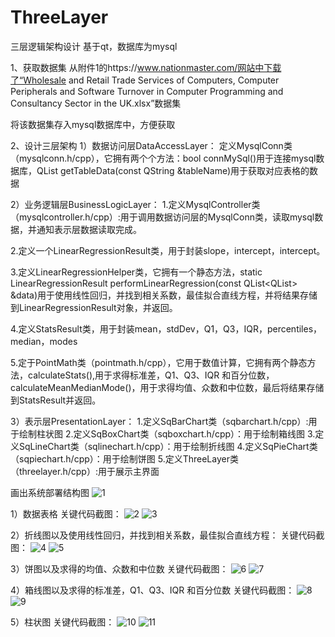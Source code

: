 # ThreeLayer
三层逻辑架构设计 基于qt，数据库为mysql

1、获取数据集
从附件1的https://www.nationmaster.com/网站中下载了“Wholesale and Retail Trade Services of Computers, Computer Peripherals and Software Turnover in Computer Programming and Consultancy Sector in the UK.xlsx”数据集
 
将该数据集存入mysql数据库中，方便获取

2、设计三层架构
1）数据访问层DataAccessLayer：
定义MysqlConn类（mysqlconn.h/cpp），它拥有两个个方法：bool connMySql()用于连接mysql数据库，QList<QStringList> getTableData(const QString &tableName)用于获取对应表格的数据

2）业务逻辑层BusinessLogicLayer：
1.定义MysqlController类（mysqlcontroller.h/cpp）:用于调用数据访问层的MysqlConn类，读取mysql数据，并通知表示层数据读取完成。

2.定义一个LinearRegressionResult类，用于封装slope，intercept，intercept。

3.定义LinearRegressionHelper类，它拥有一个静态方法，static LinearRegressionResult performLinearRegression(const QList<QList<QString>> &data)用于使用线性回归，并找到相关系数，最佳拟合直线方程，并将结果存储到LinearRegressionResult对象，并返回。

4.定义StatsResult类，用于封装mean，stdDev，Q1，Q3，IQR，percentiles，median，modes

5.定于PointMath类（pointmath.h/cpp），它用于数值计算，它拥有两个静态方法，calculateStats(),用于求得标准差，Q1、Q3、IQR 和百分位数，calculateMeanMedianMode()，用于求得均值、众数和中位数，最后将结果存储到StatsResult并返回。

3）表示层PresentationLayer：
1.定义SqBarChart类（sqbarchart.h/cpp）:用于绘制柱状图
2.定义SqBoxChart类（sqboxchart.h/cpp）：用于绘制箱线图
3.定义SqLineChart类（sqlinechart.h/cpp）：用于绘制折线图
4.定义SqPieChart类（sqpiechart.h/cpp）：用于绘制饼图
5.定义ThreeLayer类（threelayer.h/cpp）:用于展示主界面

画出系统部署结构图
![1](https://github.com/user-attachments/assets/d3f07ba8-6ce4-4465-81f2-3313b767fdea)

1）数据表格
关键代码截图：
 ![2](https://github.com/user-attachments/assets/45d5c503-4bcb-4ed2-88ed-7453c8c931f0)
![3](https://github.com/user-attachments/assets/a4952281-e0aa-4292-8c25-3c60a5252c73)

 
2）折线图以及使用线性回归，并找到相关系数，最佳拟合直线方程：
关键代码截图：
 ![4](https://github.com/user-attachments/assets/3f4bf504-c513-4188-a904-974cc5de15e2)
![5](https://github.com/user-attachments/assets/827e9175-b0f5-4d16-8073-297fa168ad2a)

 
3）饼图以及求得的均值、众数和中位数
关键代码截图：
 ![6](https://github.com/user-attachments/assets/5738e99d-d792-4f71-a39b-26a89273711b)
![7](https://github.com/user-attachments/assets/88a2568e-f392-474c-bf47-b8587e4a4dad)

 


4）箱线图以及求得的标准差，Q1、Q3、IQR 和百分位数
关键代码截图：
![8](https://github.com/user-attachments/assets/128966ba-7137-40e4-8b8d-59ce677934d5)
![9](https://github.com/user-attachments/assets/4fa2db33-7595-4096-9d19-546a7c2b7a4a)

 
 
5）柱状图
关键代码截图：
 ![10](https://github.com/user-attachments/assets/89c7b1f5-58f0-4214-9576-3429b34d952f)
![11](https://github.com/user-attachments/assets/e2671868-488a-4086-ac71-136e1fee19c0)

 

